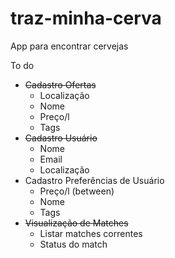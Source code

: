 # traz-minha-cerva
App para encontrar cervejas

To do

- ~~Cadastro Ofertas~~
  - Localização
  - Nome
  - Preço/l
  - Tags
- ~~Cadastro Usuário~~
  - Nome    
  - Email
  - Localização
- Cadastro Preferências de Usuário
  - Preço/l (between)
  - Nome
  - Tags
- ~~Visualização de Matches~~
  - Listar matches correntes
  - Status do match
